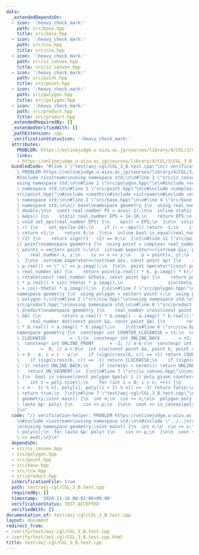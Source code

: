 ```yaml
---
data:
  _extendedDependsOn:
  - icon: ':heavy_check_mark:'
    path: src/base.hpp
    title: src/base.hpp
  - icon: ':heavy_check_mark:'
    path: src/ccw.hpp
    title: src/ccw.hpp
  - icon: ':heavy_check_mark:'
    path: src/is_convex.hpp
    title: src/is_convex.hpp
  - icon: ':heavy_check_mark:'
    path: src/point.hpp
    title: src/point.hpp
  - icon: ':heavy_check_mark:'
    path: src/polygon.hpp
    title: src/polygon.hpp
  - icon: ':heavy_check_mark:'
    path: src/product.hpp
    title: src/product.hpp
  _extendedRequiredBy: []
  _extendedVerifiedWith: []
  _pathExtension: cpp
  _verificationStatusIcon: ':heavy_check_mark:'
  attributes:
    PROBLEM: https://onlinejudge.u-aizu.ac.jp/courses/library/4/CGL/3/CGL_3_B
    links:
    - https://onlinejudge.u-aizu.ac.jp/courses/library/4/CGL/3/CGL_3_B
  bundledCode: "#line 1 \"test/aoj-cgl/CGL_3_B.test.cpp\"\n// verification-helper:\
    \ PROBLEM https://onlinejudge.u-aizu.ac.jp/courses/library/4/CGL/3/CGL_3_B\n\n\
    #include <iostream>\nusing namespace std;\n\n#line 2 \"src/is_convex.hpp\"\n\n\
    using namespace std;\n\n#line 2 \"src/polygon.hpp\"\n\n#include <vector>\nusing\
    \ namespace std;\n\n#line 2 \"src/point.hpp\"\n\n#include <complex>\n#line 5 \"\
    src/point.hpp\"\n#include <cmath>\n#include <istream>\n#include <ostream>\nusing\
    \ namespace std;\n\n#line 2 \"src/base.hpp\"\n\n#line 4 \"src/base.hpp\"\nusing\
    \ namespace std;\n\n// base\nnamespace geometry {\n  using real_number = long\
    \ double;\n\n  const real_number PI = acos(-1);\n\n  inline static real_number\
    \ &eps() {\n    static real_number EPS = 1e-10;\n    return EPS;\n  }\n\n  static\
    \ void set_eps(real_number EPS) {\n    eps() = EPS;\n  }\n\n  inline int sign(real_number\
    \ r) {\n    set_eps(1e-10);\n    if (r < -eps()) return -1;\n    if (r > +eps())\
    \ return +1;\n    return 0;\n  }\n\n  inline bool is_equal(real_number r1, real_number\
    \ r2) {\n    return sign(r1 - r2) == 0;\n  }\n}\n#line 11 \"src/point.hpp\"\n\n\
    // point\nnamespace geometry {\n  using point = complex< real_number >;\n  using\
    \ points = vector< point >;\n\n  istream &operator>>(istream &is, point &p) {\n\
    \    real_number x, y;\n    is >> x >> y;\n    p = point(x, y);\n    return is;\n\
    \  }\n\n  ostream &operator<<(ostream &os, const point &p) {\n    return os <<\
    \ p.real() << \" \" << p.imag();\n  }\n\n  point operator*(const point &p, const\
    \ real_number &k) {\n    return point(p.real() * k, p.imag() * k);\n  }\n\n  point\
    \ rotate(const real_number &theta, const point &p) {\n    return point(cos(theta)\
    \ * p.real() + sin(-theta) * p.imag(),\n                 sin(theta) * p.real()\
    \ + cos(-theta) * p.imag());\n  }\n}\n#line 7 \"src/polygon.hpp\"\n\n// polygon\n\
    namespace geometry {\n  using polygon = vector< point >;\n  using polygons = vector<\
    \ polygon >;\n}\n#line 2 \"src/ccw.hpp\"\n\nusing namespace std;\n\n#line 2 \"\
    src/product.hpp\"\n\nusing namespace std;\n\n#line 6 \"src/product.hpp\"\n\n//\
    \ product\nnamespace geometry {\n    real_number cross(const point &a, const point\
    \ &b) {\n        return a.real() * b.imag() - a.imag() * b.real();\n    }\n\n\
    \    real_number dot(const point &a, const point &b) {\n        return a.real()\
    \ * b.real() + a.imag() * b.imag();\n    }\n}\n#line 6 \"src/ccw.hpp\"\n\n// ccw\n\
    namespace geometry {\n  constexpr int COUNTER_CLOCKWISE = +1;\n  constexpr int\
    \ CLOCKWISE         = -1;\n  constexpr int ONLINE_BACK       = +2; // c-a-b\n\
    \  constexpr int ONLINE_FRONT      = -2; // a-b-c\n  constexpr int ON_SEGMENT\
    \        =  0; // a-c-b\n  int ccw(const point &a, point b, point c) {\n    b\
    \ = b - a, c = c - a;\n    if (sign(cross(b, c)) == +1) return COUNTER_CLOCKWISE;\n\
    \    if (sign(cross(b, c)) == -1) return CLOCKWISE;\n    if (sign(dot(b, c)) ==\
    \ -1) return ONLINE_BACK;\n    if (norm(b) < norm(c)) return ONLINE_FRONT;\n \
    \   return ON_SEGMENT;\n  }\n}\n#line 7 \"src/is_convex.hpp\"\n\nnamespace geometry\
    \ {\n  bool is_convex(const polygon &poly) { // poly given counterclockwise \n\
    \    int n = poly.size();\n    for (int i = 0; i < n; ++i) {\n      if (ccw(poly[(i\
    \ + n - 1) % n], poly[i], poly[(i + 1) % n]) == -1) return false;\n    }\n   \
    \ return true;\n  }\n}\n#line 7 \"test/aoj-cgl/CGL_3_B.test.cpp\"\n\nusing namespace\
    \ geometry;\nint main() {\n  int n;\n  cin >> n;\n\n  polygon poly(n);\n  for\
    \ (auto &p: poly) {\n    cin >> p;\n  }\n\n  cout << is_convex(poly) << endl;\n\
    }\n"
  code: "// verification-helper: PROBLEM https://onlinejudge.u-aizu.ac.jp/courses/library/4/CGL/3/CGL_3_B\n\
    \n#include <iostream>\nusing namespace std;\n\n#include \"../../src/is_convex.hpp\"\
    \n\nusing namespace geometry;\nint main() {\n  int n;\n  cin >> n;\n\n  polygon\
    \ poly(n);\n  for (auto &p: poly) {\n    cin >> p;\n  }\n\n  cout << is_convex(poly)\
    \ << endl;\n}\n"
  dependsOn:
  - src/is_convex.hpp
  - src/polygon.hpp
  - src/point.hpp
  - src/base.hpp
  - src/ccw.hpp
  - src/product.hpp
  isVerificationFile: true
  path: test/aoj-cgl/CGL_3_B.test.cpp
  requiredBy: []
  timestamp: '2020-11-16 08:02:06+09:00'
  verificationStatus: TEST_ACCEPTED
  verifiedWith: []
documentation_of: test/aoj-cgl/CGL_3_B.test.cpp
layout: document
redirect_from:
- /verify/test/aoj-cgl/CGL_3_B.test.cpp
- /verify/test/aoj-cgl/CGL_3_B.test.cpp.html
title: test/aoj-cgl/CGL_3_B.test.cpp
---
```

